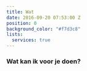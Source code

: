 ```yaml
---
title: Wat
date: 2016-09-20 07:53:00 Z
position: 0
background_color: "#f7d3c8"
lists:
  services: true
---
```


### Wat kan ik voor je doen?